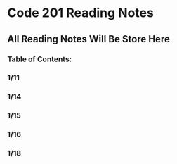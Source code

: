 # Code 201 Reading Notes #

## All Reading Notes Will Be Store Here ##

### Table of Contents: ###

### 1/11

### 1/14

### 1/15

### 1/16

### 1/18 
